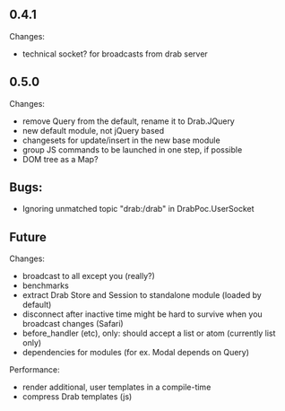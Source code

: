 ## 0.4.1
Changes:
* technical socket? for broadcasts from drab server

## 0.5.0
Changes:
* remove Query from the default, rename it to Drab.JQuery
* new default module, not jQuery based
* changesets for update/insert in the new base module
* group JS commands to be launched in one step, if possible
* DOM tree as a Map?

## Bugs:
* Ignoring unmatched topic "drab:/drab" in DrabPoc.UserSocket

## Future
Changes:
* broadcast to all except you (really?)
* benchmarks
* extract Drab Store and Session to standalone module (loaded by default)
* disconnect after inactive time might be hard to survive when you broadcast changes (Safari)
* before_handler (etc), only: should accept a list or atom (currently list only)
* dependencies for modules (for ex. Modal depends on Query)


Performance:
* render additional, user templates in a compile-time
* compress Drab templates (js)

